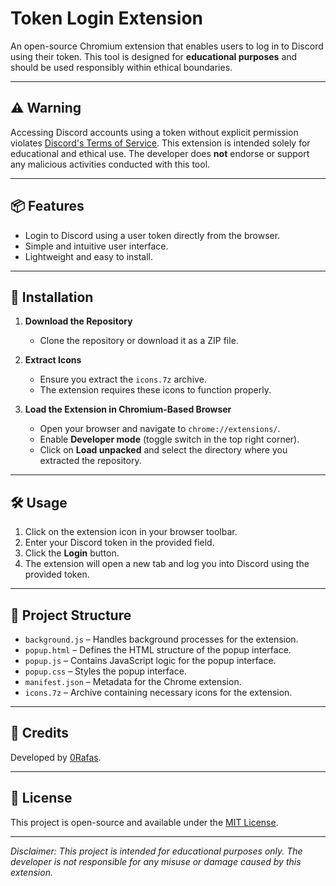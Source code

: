 
# Token Login Extension

An open-source Chromium extension that enables users to log in to Discord using their token.
This tool is designed for **educational purposes** and should be used responsibly within ethical boundaries.

---

## ⚠️ Warning

Accessing Discord accounts using a token without explicit permission violates [Discord's Terms of Service](https://discord.com/terms).
This extension is intended solely for educational and ethical use.
The developer does **not** endorse or support any malicious activities conducted with this tool.

---

## 📦 Features

- Login to Discord using a user token directly from the browser.
- Simple and intuitive user interface.
- Lightweight and easy to install.

---

## 🚀 Installation

1. **Download the Repository**
   - Clone the repository or download it as a ZIP file.

2. **Extract Icons**
   - Ensure you extract the `icons.7z` archive.
   - The extension requires these icons to function properly.

3. **Load the Extension in Chromium-Based Browser**
   - Open your browser and navigate to `chrome://extensions/`.
   - Enable **Developer mode** (toggle switch in the top right corner).
   - Click on **Load unpacked** and select the directory where you extracted the repository.

---

## 🛠️ Usage

1. Click on the extension icon in your browser toolbar.
2. Enter your Discord token in the provided field.
3. Click the **Login** button.
4. The extension will open a new tab and log you into Discord using the provided token.

---

## 📁 Project Structure

- `background.js` – Handles background processes for the extension.
- `popup.html` – Defines the HTML structure of the popup interface.
- `popup.js` – Contains JavaScript logic for the popup interface.
- `popup.css` – Styles the popup interface.
- `manifest.json` – Metadata for the Chrome extension.
- `icons.7z` – Archive containing necessary icons for the extension.

---

## 👤 Credits

Developed by [0Rafas](https://github.com/0Rafas).

---

## 📄 License

This project is open-source and available under the [MIT License](LICENSE).

---

*Disclaimer: This project is intended for educational purposes only. The developer is not responsible for any misuse or damage caused by this extension.*
